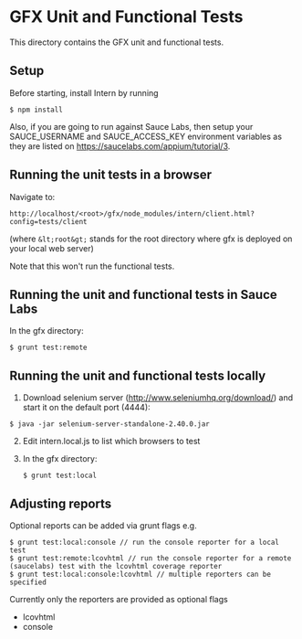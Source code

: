 # GFX Unit and Functional Tests

This directory contains the GFX unit and functional tests.

## Setup

Before starting, install Intern by running

```
$ npm install
```

Also, if you are going to run against Sauce Labs, then
setup your SAUCE_USERNAME and SAUCE_ACCESS_KEY environment variables as they are listed
on https://saucelabs.com/appium/tutorial/3.


## Running the unit tests in a browser

Navigate to:

```
http://localhost/<root>/gfx/node_modules/intern/client.html?config=tests/client
```

(where `&lt;root&gt;` stands for the root directory where gfx is deployed on your local web server)

Note that this won't run the functional tests.


## Running the unit and functional tests in Sauce Labs

In the gfx directory:

```
$ grunt test:remote
```

## Running the unit and functional tests locally

1) Download selenium server (http://www.seleniumhq.org/download/) and start it on the default port (4444):

```
$ java -jar selenium-server-standalone-2.40.0.jar
```

2) Edit intern.local.js to list which browsers to test

3) In the gfx directory:

   ```
   $ grunt test:local
   ```


## Adjusting reports

Optional reports can be added via grunt flags e.g.

    $ grunt test:local:console // run the console reporter for a local test
    $ grunt test:remote:lcovhtml // run the console reporter for a remote (saucelabs) test with the lcovhtml coverage reporter
    $ grunt test:local:console:lcovhtml // multiple reporters can be specified

Currently only the reporters are provided as optional flags
   * lcovhtml
   * console





